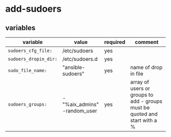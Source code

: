 # add-sudoers

## variables

| variable | value| required | comment |
|----------|------|----------|---------|
| `sudoers_cfg_file:` | /etc/sudoers | yes | |
| `sudoers_dropin_dir:` | /etc/sudoers.d | yes | |
| `sudo_file_name:` | "ansible-sudoers" | yes | name of drop in file |
| `sudoers_groups:` | -"%aix_admins"  <br> -random_user | yes | array of users or groups to add - groups must be quoted and start with a %  |
